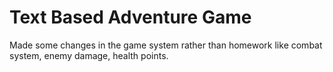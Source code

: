 # Text Based Adventure Game

Made some changes in the game system rather than homework like combat system, enemy damage, health points.
